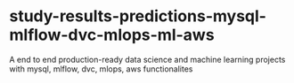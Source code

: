 # study-results-predictions-mysql-mlflow-dvc-mlops-ml-aws
A end to end production-ready data science and machine learning projects with mysql, mlflow, dvc, mlops, aws functionalites
